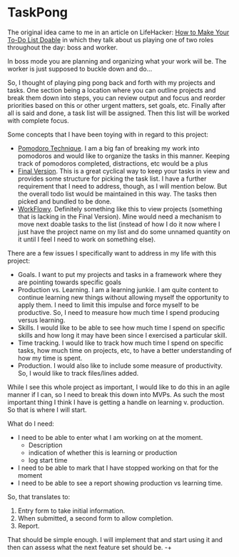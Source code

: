 # TaskPong

The original idea came to me in an article on LifeHacker:
[How to Make Your To-Do List Doable](http://lifehacker.com/270404/how-to-make-your-to+do-list-doable)
in which they talk about us playing one of two roles throughout the day: boss and worker.

In boss mode you are planning and organizing what your work will be. The worker is just supposed to 
buckle down and do...

So, I thought of playing ping pong back and forth with my projects and tasks. One section being a location
where you can outline projects and break them down into steps, you can review output and focus and reorder
priorities based on this or other urgent matters, set goals, etc. Finally after all is said and done, 
a task list will be assigned. Then this list will be worked with complete focus.

Some concepts that I have been toying with in regard to this project:

* [Pomodoro Technique](http://www.pomodorotechnique.com/).  I am a big fan of breaking my work into
pomodoros and would like to organize the tasks in this manner. Keeping track of pomodoros completed,
distractions, etc would be a plus
* [Final Version](http://www.markforster.net/). This is a great cyclical way to keep your tasks in view
and provides some structure for picking the task list.  I have a further requirement that I need
to address, though, as I will mention below.  But the overall todo list would be maintained in this
way. The tasks then picked and bundled to be done.
* [WorkFlowy](https://workflowy.com/). Definitely something like this to view projects (something that
is lacking in the Final Version). Mine would need a mechanism to move next doable tasks to the
list (instead of how I do it now where I just have the project name on my list and do some unnamed
quantity on it until I feel I need to work on something else).

There are a few issues I specifically want to address in my life with this project:

* Goals.  I want to put my projects and tasks in a framework where they are pointing towards specific goals
* Production vs. Learning. I am a learning junkie. I am quite content to continue learning new things
without allowing myself the opportunity to apply them.  I need to limit this impulse and force myself
to be productive.  So, I need to measure how much time I spend producing versus learning.
* Skills. I would like to be able to see how much time I spend on specific skills and how long it may
have been since I exercised a particular skill.
* Time tracking. I would like to track how much time I spend on specific tasks, how much time on projects,
etc, to have a better understanding of how my time is spent.
* Production. I would also like to include some measure of productivity. So, I would like to track files/lines 
added.

While I see this whole project as important, I would like to do this in an agile manner if I can, so I need to 
break this down into MVPs. As such the most important thing I think I have is getting a handle on
learning v. production.  So that is where I will start.

What do I need:

* I need to be able to enter what I am working on at the moment. 
  - Description
  - indication of whether this is learning or production
  - log start time
* I need to be able to mark that I have stopped working on that for the moment
* I need to be able to see a report showing production vs learning time.

So, that translates to:

1. Entry form to take initial information.
2. When submitted, a second form to allow completion.
3. Report.  

That should be simple enough.  I will implement that and start using it and then can assess what the next 
feature set should be.
  -+
